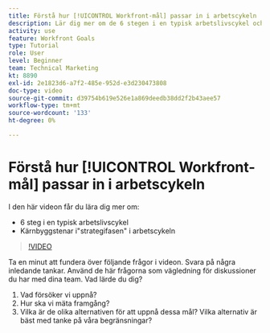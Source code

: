 ```yaml
---
title: Förstå hur [!UICONTROL Workfront-mål] passar in i arbetscykeln
description: Lär dig mer om de 6 stegen i en typisk arbetslivscykel och grundstenarna i"strategifasen" i arbetscykeln.
activity: use
feature: Workfront Goals
type: Tutorial
role: User
level: Beginner
team: Technical Marketing
kt: 8890
exl-id: 2e1823d6-a7f2-485e-952d-e3d230473808
doc-type: video
source-git-commit: d39754b619e526e1a869deedb38dd2f2b43aee57
workflow-type: tm+mt
source-wordcount: '133'
ht-degree: 0%

---
```


# Förstå hur [!UICONTROL Workfront-mål] passar in i arbetscykeln

I den här videon får du lära dig mer om:

* 6 steg i en typisk arbetslivscykel
* Kärnbyggstenar i&quot;strategifasen&quot; i arbetscykeln

>[!VIDEO](https://video.tv.adobe.com/v/335184/?quality=12)

<!--
Your turn graphic
-->

Ta en minut att fundera över följande frågor i videon. Svara på några inledande tankar. Använd de här frågorna som vägledning för diskussioner du har med dina team. Vad lärde du dig?

1. Vad försöker vi uppnå?
1. Hur ska vi mäta framgång?
1. Vilka är de olika alternativen för att uppnå dessa mål? Vilka alternativ är bäst med tanke på våra begränsningar?
